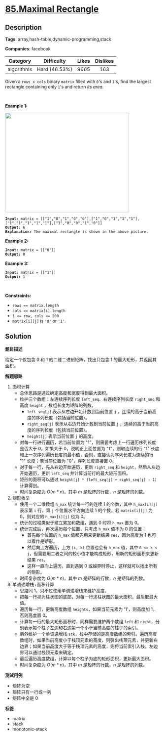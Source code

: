 # [85.Maximal Rectangle](https://leetcode.com/problems/maximal-rectangle/description/)

## Description

**Tags**: array,hash-table,dynamic-programming,stack

**Companies**: facebook

|  Category  |  Difficulty   | Likes | Dislikes |
| :--------: | :-----------: | :---: | :------: |
| algorithms | Hard (46.53%) | 9665  |   163    |

<p>Given a <code>rows x cols</code>&nbsp;binary <code>matrix</code> filled with <code>0</code>&#39;s and <code>1</code>&#39;s, find the largest rectangle containing only <code>1</code>&#39;s and return <em>its area</em>.</p>
<p>&nbsp;</p>
<p><strong class="example">Example 1:</strong></p>
<img alt="" src="https://assets.leetcode.com/uploads/2020/09/14/maximal.jpg" style="width: 402px; height: 322px;" />
<pre><code><strong>Input:</strong> matrix = [[&quot;1&quot;,&quot;0&quot;,&quot;1&quot;,&quot;0&quot;,&quot;0&quot;],[&quot;1&quot;,&quot;0&quot;,&quot;1&quot;,&quot;1&quot;,&quot;1&quot;],[&quot;1&quot;,&quot;1&quot;,&quot;1&quot;,&quot;1&quot;,&quot;1&quot;],[&quot;1&quot;,&quot;0&quot;,&quot;0&quot;,&quot;1&quot;,&quot;0&quot;]]
<strong>Output:</strong> 6
<strong>Explanation:</strong> The maximal rectangle is shown in the above picture.</code></pre>
<p><strong class="example">Example 2:</strong></p>
<pre><code><strong>Input:</strong> matrix = [[&quot;0&quot;]]
<strong>Output:</strong> 0</code></pre>
<p><strong class="example">Example 3:</strong></p>
<pre><code><strong>Input:</strong> matrix = [[&quot;1&quot;]]
<strong>Output:</strong> 1</code></pre>
<p>&nbsp;</p>
<p><strong>Constraints:</strong></p>
<ul>
  <li><code>rows == matrix.length</code></li>
  <li><code>cols == matrix[i].length</code></li>
  <li><code>1 &lt;= row, cols &lt;= 200</code></li>
  <li><code>matrix[i][j]</code> is <code>&#39;0&#39;</code> or <code>&#39;1&#39;</code>.</li>
</ul>

## Solution

**题目描述**

给定一个仅包含 0 和 1 的二维二进制矩阵，找出只包含 1 的最大矩形，并返回其面积。

**解题思路**

1. 面积计算
   - 总体思路是通过确定高度和宽度得到最大面积。
   - 维护三个数组：左连续序列长度 `left_seq`、右连续序列长度 `right_seq` 和高度 `height` ，数组长度为矩阵的列数。
     - `left_seq[j]` 表示从左边开始计数到当前位置 `j` ，连续的高于当前高度的序列长度（包括当前位置）。
     - `right_seq[j]` 表示从右边开始计数到当前位置 `j` ，连续的高于当前高度的序列长度（包括当前位置）。
     - `height[j]` 表示当前位置 `j` 的高度。
   - 对每一行进行遍历，若当前位置为 "1"，则需要考虑上一行遍历序列长度是否大于 0。如果大于 0，说明正上面位置为 "1"，则取连续的行 "1" 长度和上一次序列遍历长度的最小值，否则，直接认为序列长度为连续的行 "1" 长度；若当前位置为 "0"，序列长度直接置 0。
   - 对于每一行，先从右边开始遍历，更新 `right_seq` 和 `height`，然后从左边开始遍历，更新 `left_seq` 并计算当前行的最大矩形面积。
   - 矩形的面积可以通过 `height[j] * (left_seq[j] + right_seq[j] - 1)` 计算得到。
   - 时间复杂度为 $O(m * n)$，其中 $m$ 是矩阵的行数，$n$ 是矩阵的列数。
2. 矩形枚举
   - 使用一个二维数组 `h_max` 统计每一行的连续 1 的个数，其中 `h_max[i][j]` 表示第 `i` 行，第 `j` 个位置水平方向连续 1 的个数，若 `matrix[i][j]` 为 0，则对应的 `h_max[i][j]` 也为 0。
   - 统计的过程类似于建立累加和数组，遇到 0 时将 `h_max` 置为 0。
   - 统计完成后，再次遍历每个位置，只考虑 `h_max` 值不为 0 的位置：
     - 首先每个位置的 `h_max` 值都先用来更新结果 `res`，因为高度为 1 也可以看作是矩形。
     - 然后向上方遍历，上方 `(i, k)` 位置也会有 `h_max` 值，其中 `0 <= k < j`，但需要用二者之间的较小值才能构成矩形，用新的矩形面积来更新结果 `res`。
     - 这样一直向上遍历，直到遇到 0 或越界时停止，这样就可以找出所有的矩形。
   - 时间复杂度为 $O(m * n)$，其中 $m$ 是矩阵的行数，$n$ 是矩阵的列数。
3. 单调递增栈+面积计算
   - 思路同 1，只不过使用单调递增栈来维护高度。
   - 把每一行视为柱状图的底部，对每一行求柱状图的最大面积，最后取最大值。
   - 遍历每一行，更新高度数组 `heights`，如果当前元素为 '1'，则高度加 1，否则高度置 0。
   - 计算每一行的最大矩形面积时，同样需要维护两个数组 `left` 和 `right`，分别表示每个柱子左边和右边第一个小于当前高度的柱子的索引。
   - 另外维护一个单调递增栈 `stk`，栈中存储的是高度数组的索引。遍历高度数组时，如果当前高度小于栈顶元素的高度，则弹出栈顶元素，并更新右边界；如果当前高度大于等于栈顶元素的高度，则将当前索引入栈。左边界可以通过栈顶元素来确定。
   - 最后遍历高度数组，计算以每个柱子为底的矩形面积，更新最大面积。
   - 时间复杂度为 $O(m * n)$，其中 $m$ 是矩阵的行数，$n$ 是矩阵的列数。

**测试用例**

- 矩阵为空
- 矩阵只有一行或一列
- 矩阵中全是 0

**标签**

- matrix
- stack
- monotonic-stack
